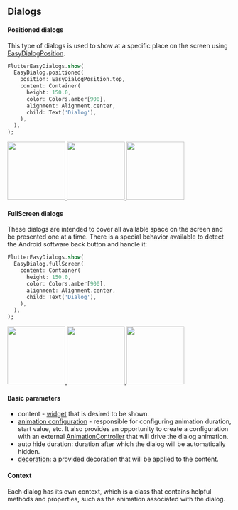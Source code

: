 ## Dialogs

#### Positioned dialogs
This type of dialogs is used to show at a specific place on the screen using [EasyDialogPosition]().

```dart
FlutterEasyDialogs.show(
  EasyDialog.positioned(
    position: EasyDialogPosition.top,
    content: Container(
      height: 150.0,
      color: Colors.amber[900],
      alignment: Alignment.center,
      child: Text('Dialog'),
    ),
  ),
);
```

<a href="https://pub.dev/packages/positioned_dialog_manager">
    <img src="https://user-images.githubusercontent.com/72284940/227770860-d5885960-2a22-4d3b-bd91-1e0e5488fc7e.gif" width="130"/>
</a>
<a href="https://pub.dev/packages/positioned_dialog_manager">
    <img src="https://user-images.githubusercontent.com/72284940/227770870-b2a43e65-01fc-4b90-b518-82fb3539c09b.gif" width="130"/>
</a> 
<a href="https://pub.dev/packages/positioned_dialog_manager">
    <img src="https://user-images.githubusercontent.com/72284940/227770871-d0b60af3-10f3-4112-b67c-b42763953456.gif" width="130"/>
</a> 

#### FullScreen dialogs

These dialogs are intended to cover all available space on the screen and be presented one at a time. There is a special behavior available to detect the Android software back button and handle it:

```dart
FlutterEasyDialogs.show(
  EasyDialog.fullScreen( 
    content: Container(
      height: 150.0,
      color: Colors.amber[900],
      alignment: Alignment.center,
      child: Text('Dialog'),
    ),
  ),
);
```

<a href="https://pub.dev/packages/full_screen_dialog_manager">
    <img src="https://user-images.githubusercontent.com/72284940/227770952-1c0b4d15-b987-4fa1-9a1b-bb6f94b0565e.gif" width="130"/>
</a>
<a href="https://pub.dev/packages/full_screen_dialog_manager">
    <img src="https://user-images.githubusercontent.com/72284940/227770982-cf2e8efd-8395-440f-aeed-a1b6dd83b66a.gif" width="130"/>
</a>
<a href="https://pub.dev/packages/full_screen_dialog_manager">
    <img src="https://user-images.githubusercontent.com/72284940/227770993-39ad7bc1-4fa3-4056-b244-192be231d87a.gif" width="130"/>
</a>

#### Basic parameters
- content - [widget](https://api.flutter.dev/flutter/widgets/Widget-class.html) that is desired to be shown.
- [animation configuration](https://pub.dev/documentation/flutter_easy_dialogs/latest/flutter_easy_dialogs/EasyDialogAnimationConfiguration-class.html) - responsible for configuring animation duration, start value, etc. It also provides an opportunity to create a configuration with an external [AnimationController](https://api.flutter.dev/flutter/animation/AnimationController-class.html) that will drive the dialog animation.
- auto hide duration: duration after which the dialog will be automatically hidden.
- [decoration](https://pub.dev/documentation/flutter_easy_dialogs/latest/flutter_easy_dialogs/EasyDialogDecoration-class.html): a provided decoration that will be applied to the content.

#### Context
Each dialog has its own context, which is a class that contains helpful methods and properties, such as the animation associated with the dialog. 